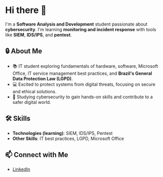 # Hi there 👋

I'm a **Software Analysis and Development** student passionate about **cybersecurity**. I'm learning **monitoring and incident response** with tools like **SIEM**, **IDS/IPS**, and **pentest**.

## 🔒 About Me
- 📚 IT student exploring fundamentals of hardware, software, Microsoft Office, IT service management best practices, and **Brazil's General Data Protection Law (LGPD)**.
- 💻 Excited to protect systems from digital threats, focusing on secure and ethical solutions.
- 🌱 Studying cybersecurity to gain hands-on skills and contribute to a safer digital world.

## 🛠️ Skills
- **Technologies (learning)**: SIEM, IDS/IPS, Pentest
- **Other Skills**: IT best practices, LGPD, Microsoft Office

## 📫 Connect with Me
- [LinkedIn](https://www.linkedin.com/in/gustavo-luiz-pejanoski-069521232/)
